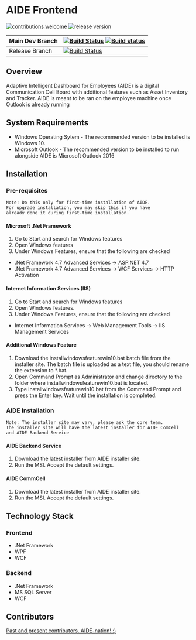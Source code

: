 # AIDE Frontend
[![contributions welcome](https://img.shields.io/badge/contributions-welcome-brightgreen.svg?style=flat)](https://github.com/dwyl/esta/issues) ![release version](https://img.shields.io/badge/release%20version-3.3.4.0-blue)

| Main Dev Branch  | [![Build Status](https://dev.azure.com/rsx-labs/aide/_apis/build/status/rsx-labs.aide-frontend?branchName=master)](https://dev.azure.com/rsx-labs/aide/_build/latest?definitionId=1&branchName=master) [![Build status](https://ci.appveyor.com/api/projects/status/kth1cyh42tqy11vb?svg=true)](https://ci.appveyor.com/project/trashvin/aide-frontend)    |
|---|---|
| Release Branch  | [![Build Status](https://dev.azure.com/rsx-labs/aide/_apis/build/status/manual-build?branchName=release)](https://dev.azure.com/rsx-labs/aide/_build/latest?definitionId=4&branchName=release)  |


## Overview

Adaptive Intelligent Dashboard for Employees (AIDE) is a digital Communication Cell Board with additional features such as Asset Inventory and Tracker.
AIDE is meant to be ran on the employee machine once Outlook is already running

## System Requirements

- Windows Operating Sytem - The recommended version to be installed is Windows 10.
- Microsoft Outlook - The recommended version to be installed to run alongside AIDE is Microsoft Outlook 2016

## Installation

### Pre-requisites

```
Note: Do this only for first-time installation of AIDE. 
For upgrade installation, you may skip this if you have 
already done it during first-time installation.
```

#### Microsoft .Net Framework
1. Go to Start and search for Windows features
2. Open Windows features
3. Under Windows Features, ensure that the following are checked
- .Net Framework 4.7 Advanced Services -> ASP.NET 4.7
- .Net Framework 4.7 Advanced Services -> WCF Services -> HTTP Activation

#### Internet Information Services (IIS)
1. Go to Start and search for Windows features
2. Open Windows features.
3. Under Windows Features, ensure that the following are checked
- Internet Information Services -> Web Management Tools -> IIS Management Services

#### Additional Windows Feature
1. Download the installwindowsfeaturewin10.bat batch file from the installer site. The batch file is uploaded as a text file, you should rename the extension to *.bat. 
2. Open Command Prompt as Administrator and change directory to the folder where installwindowsfeaturewin10.bat is located.
3. Type installwindowsfeaturewin10.bat from the Command Prompt and press the Enter key. Wait until the installation is completed.

### AIDE Installation 

```
Note: The installer site may vary, please ask the core team. 
The installer site will have the latest installer for AIDE ComCell 
and AIDE Backend Service
```

#### AIDE Backend Service
1. Download the latest installer from AIDE installer site.
2. Run the MSI. Accept the default settings.

#### AIDE CommCell
1. Download the latest installer from AIDE installer site.
2. Run the MSI. Accept the default settings.

## Technology Stack

### Frontend
- .Net Framework
- WPF
- WCF

### Backend
- .Net Framework
- MS SQL Server
- WCF

## Contributors

[Past and present contributors. AIDE-nation! :)](https://github.com/rsx-labs/aide-frontend/graphs/contributors)
